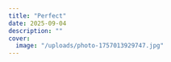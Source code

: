 ```yaml
---
title: "Perfect"
date: 2025-09-04
description: ""
cover:
  image: "/uploads/photo-1757013929747.jpg"
---
```


